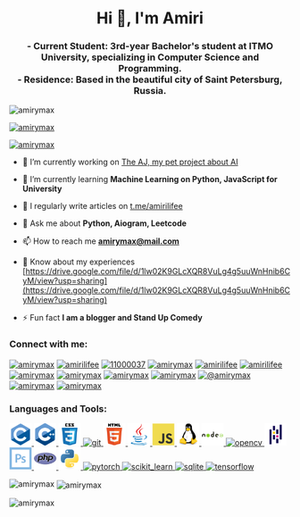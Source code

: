<h1 align="center">Hi 👋, I'm Amiri</h1>
<h3 align="center">- Current Student: 3rd-year Bachelor's student at ITMO University, specializing in Computer Science and Programming.<br>- Residence: Based in the beautiful city of Saint Petersburg, Russia.</h3>

<p align="left"> <img src="https://komarev.com/ghpvc/?username=amirymax&label=Profile%20views&color=0e75b6&style=flat" alt="amirymax" /> </p>

<p align="left"> <a href="https://github.com/ryo-ma/github-profile-trophy"><img src="https://github-profile-trophy.vercel.app/?username=amirymax" alt="amirymax" /></a> </p>

<p align="left"> <a href="https://twitter.com/amirymax" target="blank"><img src="https://img.shields.io/twitter/follow/amirymax?logo=twitter&style=for-the-badge" alt="amirymax" /></a> </p>

- 🔭 I’m currently working on [The AJ, my pet project about AI](https://github.com/amirymax/The_AJ)

- 🌱 I’m currently learning **Machine Learning on Python, JavaScript for University**

- 📝 I regularly write articles on [t.me/amirilifee](t.me/amirilifee)

- 💬 Ask me about **Python, Aiogram, Leetcode**

- 📫 How to reach me **amirymax@mail.com**

- 📄 Know about my experiences [https://drive.google.com/file/d/1lw02K9GLcXQR8VuLg4g5uuWnHnib6CyM/view?usp=sharing](https://drive.google.com/file/d/1lw02K9GLcXQR8VuLg4g5uuWnHnib6CyM/view?usp=sharing)

- ⚡ Fun fact **I am a blogger and Stand Up Comedy**

<h3 align="left">Connect with me:</h3>
<p align="left">
<a href="https://twitter.com/amirymax" target="blank"><img align="center" src="https://raw.githubusercontent.com/rahuldkjain/github-profile-readme-generator/master/src/images/icons/Social/twitter.svg" alt="amirymax" height="30" width="40" /></a>
<a href="https://linkedin.com/in/amirilifee" target="blank"><img align="center" src="https://raw.githubusercontent.com/rahuldkjain/github-profile-readme-generator/master/src/images/icons/Social/linked-in-alt.svg" alt="amirilifee" height="30" width="40" /></a>
<a href="https://stackoverflow.com/users/11000037" target="blank"><img align="center" src="https://raw.githubusercontent.com/rahuldkjain/github-profile-readme-generator/master/src/images/icons/Social/stack-overflow.svg" alt="11000037" height="30" width="40" /></a>
<a href="https://fb.com/amirymax" target="blank"><img align="center" src="https://raw.githubusercontent.com/rahuldkjain/github-profile-readme-generator/master/src/images/icons/Social/facebook.svg" alt="amirymax" height="30" width="40" /></a>
<a href="https://instagram.com/amirilifee" target="blank"><img align="center" src="https://raw.githubusercontent.com/rahuldkjain/github-profile-readme-generator/master/src/images/icons/Social/instagram.svg" alt="amirilifee" height="30" width="40" /></a>
<a href="https://www.youtube.com/c/amirilifee" target="blank"><img align="center" src="https://raw.githubusercontent.com/rahuldkjain/github-profile-readme-generator/master/src/images/icons/Social/youtube.svg" alt="amirilifee" height="30" width="40" /></a>
<a href="https://www.codechef.com/users/amirymax" target="blank"><img align="center" src="https://cdn.jsdelivr.net/npm/simple-icons@3.1.0/icons/codechef.svg" alt="amirymax" height="30" width="40" /></a>
<a href="https://www.hackerrank.com/amirymax" target="blank"><img align="center" src="https://raw.githubusercontent.com/rahuldkjain/github-profile-readme-generator/master/src/images/icons/Social/hackerrank.svg" alt="amirymax" height="30" width="40" /></a>
<a href="https://codeforces.com/profile/amirymax" target="blank"><img align="center" src="https://raw.githubusercontent.com/rahuldkjain/github-profile-readme-generator/master/src/images/icons/Social/codeforces.svg" alt="amirymax" height="30" width="40" /></a>
<a href="https://www.leetcode.com/amirymax" target="blank"><img align="center" src="https://raw.githubusercontent.com/rahuldkjain/github-profile-readme-generator/master/src/images/icons/Social/leet-code.svg" alt="amirymax" height="30" width="40" /></a>
<a href="https://www.hackerearth.com/@amirymax" target="blank"><img align="center" src="https://raw.githubusercontent.com/rahuldkjain/github-profile-readme-generator/master/src/images/icons/Social/hackerearth.svg" alt="@amirymax" height="30" width="40" /></a>
<a href="https://www.topcoder.com/members/amirymax" target="blank"><img align="center" src="https://raw.githubusercontent.com/rahuldkjain/github-profile-readme-generator/master/src/images/icons/Social/topcoder.svg" alt="amirymax" height="30" width="40" /></a>
<a href="https://discord.gg/amirymax" target="blank"><img align="center" src="https://raw.githubusercontent.com/rahuldkjain/github-profile-readme-generator/master/src/images/icons/Social/discord.svg" alt="amirymax" height="30" width="40" /></a>
</p>

<h3 align="left">Languages and Tools:</h3>
<p align="left"> <a href="https://www.cprogramming.com/" target="_blank" rel="noreferrer"> <img src="https://raw.githubusercontent.com/devicons/devicon/master/icons/c/c-original.svg" alt="c" width="40" height="40"/> </a> <a href="https://www.w3schools.com/cpp/" target="_blank" rel="noreferrer"> <img src="https://raw.githubusercontent.com/devicons/devicon/master/icons/cplusplus/cplusplus-original.svg" alt="cplusplus" width="40" height="40"/> </a> <a href="https://www.w3schools.com/css/" target="_blank" rel="noreferrer"> <img src="https://raw.githubusercontent.com/devicons/devicon/master/icons/css3/css3-original-wordmark.svg" alt="css3" width="40" height="40"/> </a> <a href="https://git-scm.com/" target="_blank" rel="noreferrer"> <img src="https://www.vectorlogo.zone/logos/git-scm/git-scm-icon.svg" alt="git" width="40" height="40"/> </a> <a href="https://www.w3.org/html/" target="_blank" rel="noreferrer"> <img src="https://raw.githubusercontent.com/devicons/devicon/master/icons/html5/html5-original-wordmark.svg" alt="html5" width="40" height="40"/> </a> <a href="https://www.java.com" target="_blank" rel="noreferrer"> <img src="https://raw.githubusercontent.com/devicons/devicon/master/icons/java/java-original.svg" alt="java" width="40" height="40"/> </a> <a href="https://developer.mozilla.org/en-US/docs/Web/JavaScript" target="_blank" rel="noreferrer"> <img src="https://raw.githubusercontent.com/devicons/devicon/master/icons/javascript/javascript-original.svg" alt="javascript" width="40" height="40"/> </a> <a href="https://www.linux.org/" target="_blank" rel="noreferrer"> <img src="https://raw.githubusercontent.com/devicons/devicon/master/icons/linux/linux-original.svg" alt="linux" width="40" height="40"/> </a> <a href="https://nodejs.org" target="_blank" rel="noreferrer"> <img src="https://raw.githubusercontent.com/devicons/devicon/master/icons/nodejs/nodejs-original-wordmark.svg" alt="nodejs" width="40" height="40"/> </a> <a href="https://opencv.org/" target="_blank" rel="noreferrer"> <img src="https://www.vectorlogo.zone/logos/opencv/opencv-icon.svg" alt="opencv" width="40" height="40"/> </a> <a href="https://pandas.pydata.org/" target="_blank" rel="noreferrer"> <img src="https://raw.githubusercontent.com/devicons/devicon/2ae2a900d2f041da66e950e4d48052658d850630/icons/pandas/pandas-original.svg" alt="pandas" width="40" height="40"/> </a> <a href="https://www.photoshop.com/en" target="_blank" rel="noreferrer"> <img src="https://raw.githubusercontent.com/devicons/devicon/master/icons/photoshop/photoshop-line.svg" alt="photoshop" width="40" height="40"/> </a> <a href="https://www.php.net" target="_blank" rel="noreferrer"> <img src="https://raw.githubusercontent.com/devicons/devicon/master/icons/php/php-original.svg" alt="php" width="40" height="40"/> </a> <a href="https://www.python.org" target="_blank" rel="noreferrer"> <img src="https://raw.githubusercontent.com/devicons/devicon/master/icons/python/python-original.svg" alt="python" width="40" height="40"/> </a> <a href="https://pytorch.org/" target="_blank" rel="noreferrer"> <img src="https://www.vectorlogo.zone/logos/pytorch/pytorch-icon.svg" alt="pytorch" width="40" height="40"/> </a> <a href="https://scikit-learn.org/" target="_blank" rel="noreferrer"> <img src="https://upload.wikimedia.org/wikipedia/commons/0/05/Scikit_learn_logo_small.svg" alt="scikit_learn" width="40" height="40"/> </a> <a href="https://www.sqlite.org/" target="_blank" rel="noreferrer"> <img src="https://www.vectorlogo.zone/logos/sqlite/sqlite-icon.svg" alt="sqlite" width="40" height="40"/> </a> <a href="https://www.tensorflow.org" target="_blank" rel="noreferrer"> <img src="https://www.vectorlogo.zone/logos/tensorflow/tensorflow-icon.svg" alt="tensorflow" width="40" height="40"/> </a> </p>

<p><img align="left" src="https://github-readme-stats.vercel.app/api/top-langs?username=amirymax&show_icons=true&locale=en&layout=compact" alt="amirymax" /></p>

<p>&nbsp;<img align="center" src="https://github-readme-stats.vercel.app/api?username=amirymax&show_icons=true&locale=en" alt="amirymax" /></p>

<p><img align="center" src="https://github-readme-streak-stats.herokuapp.com/?user=amirymax&" alt="amirymax" /></p>
